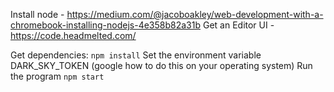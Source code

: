 Install node - https://medium.com/@jacoboakley/web-development-with-a-chromebook-installing-nodejs-4e358b82a31b
Get an Editor UI - https://code.headmelted.com/

Get dependencies: `npm install`
Set the environment variable DARK_SKY_TOKEN (google how to do this on your operating system)
Run the program `npm start`